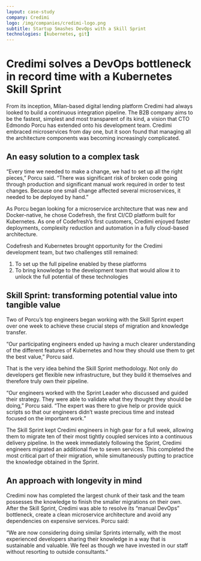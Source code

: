 ```yaml
---
layout: case-study
company: Credimi
logo: /img/companies/credimi-logo.png
subtitle: Startup Smashes DevOps with a Skill Sprint
technologies: [kubernetes, git]
---
```



# Credimi solves a DevOps bottleneck in record time with a Kubernetes Skill Sprint


From its inception, Milan-based digital lending platform Credimi had always looked to build a continuous integration pipeline. The B2B company aims to be the fastest, simplest and most transparent of its kind, a vision that CTO Edmondo Porcu has extended onto his development team. Credimi embraced microservices from day one, but it soon found that managing all the architecture components was becoming increasingly complicated.



## An easy solution to a complex task

<p class="box has-background-dark">“Every time we needed to make a change, we had to set up all the right pieces,” Porcu said. “There was significant risk of broken code going through production and significant manual work required in order to test changes. Because one small change affected several microservices, it needed to be deployed by hand.”</p>

As Porcu began looking for a microservice architecture that was new and Docker-native, he chose Codefresh, the first CI/CD platform built for Kubernetes. As one of Codefresh’s first customers, Credimi enjoyed faster deployments, complexity reduction and automation in a fully cloud-based architecture.

Codefresh and Kubernetes brought opportunity for the Credimi development team, but two challenges still remained:

1) To set up the full pipeline enabled by these platforms
2) To bring knowledge to the development team that would allow it to unlock the full potential of these technologies



## Skill Sprint: transforming potential value into tangible value

Two of Porcu’s top engineers began working with the Skill Sprint expert over one week to achieve these crucial steps of migration and knowledge transfer.

<p class="box has-background-dark">“Our participating engineers ended up having a much clearer understanding of the different features of Kubernetes and how they should use them to get the best value,” Porcu said.</p>

That is the very idea behind the Skill Sprint methodology. Not only do developers get flexible new infrastructure, but they build it themselves and therefore truly own their pipeline.

<p class="box has-background-dark">“Our engineers worked with the Sprint Leader who discussed and guided their strategy. They were able to validate what they thought they should be doing,” Porcu said. “The expert was there to give help or provide quick scripts so that our engineers didn’t waste precious time and instead focused on the important work.”</p>

The Skill Sprint kept Credimi engineers in high gear for a full week, allowing them to migrate ten of their most tightly coupled services into a continuous delivery pipeline.
In the week immediately following the Sprint, Credimi engineers migrated an additional five to seven services. This completed the most critical part of their migration, while simultaneously putting to practice the knowledge obtained in the Sprint.



## An approach with longevity in mind

Credimi now has completed the largest chunk of their task and the team possesses the knowledge to finish the smaller migrations on their own. After the Skill Sprint, Credimi was able to resolve its “manual DevOps” bottleneck, create a clean microservice architecture and avoid any dependencies on expensive services. Porcu said:

<p class="box has-background-dark">“We are now considering doing similar Sprints internally, with the most experienced developers sharing their knowledge in a way that is sustainable and valuable. We feel as though we have invested in our staff without resorting to outside consultants.”</p>

